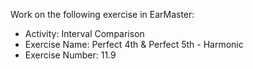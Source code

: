Work on the following exercise in EarMaster:
- Activity: Interval Comparison
- Exercise Name: Perfect 4th & Perfect 5th - Harmonic
- Exercise Number: 11.9
